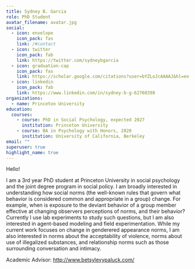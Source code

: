 ```yaml
---
title: Sydney B. Garcia
role: PhD Student
avatar_filename: avatar.jpg
social:
  - icon: envelope
    icon_pack: fas
    link: /#contact
  - icon: twitter
    icon_pack: fab
    link: https://twitter.com/sydneybgarcia
  - icon: graduation-cap
    icon_pack: fas
    link: https://scholar.google.com/citations?user=bYZLoJcAAAAJ&hl=en
  - icon: linkedin
    icon_pack: fab
    link: https://www.linkedin.com/in/sydney-b-g-62760398
organizations:
  - name: Princeton University
education:
  courses:
    - course: PhD in Social Psychology, expected 2027
      institution: Princeton University
    - course: BA in Psychology with Honors, 2020
      institution: University of California, Berkeley
email: ""
superuser: true
highlight_name: true
---
```

Hello!



I am a 3rd year PhD student at Princeton University in social psychology and the joint degree program in social policy. I am broadly interested in understanding how social norms (the well-known rules that govern what behavior is considered common and appropriate in a group) change. For example, when is exposure to the deviant behavior of a group member effective at changing observers perceptions of norms, and their behavior? Currently I use lab experiments to study such questions, but I am also interested in agent-based modeling and field experimentation. While my current work focuses on change in genderered appearance norms, I am also interested in norms about the acceptability of violence, norms about use of illegalized substances, and relationship norms such as those surrounding conversation and intimacy.

Academic Advisor: http://www.betsylevypaluck.com/ 
